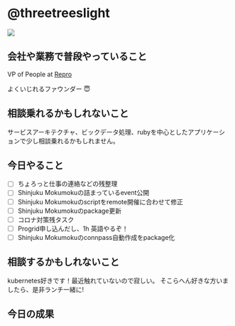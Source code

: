 # @threetreeslight

![](https://avatars3.githubusercontent.com/u/1057490?s=100&v=4)

## 会社や業務で普段やっていること

VP of People at [Repro](https://repro.io)

よくいじれるファウンダー :innocent:

## 相談乗れるかもしれないこと

サービスアーキテクチャ、ビックデータ処理、rubyを中心としたアプリケーションで少し相談乗れるかもしれません。

## 今日やること

- [ ] ちょろっと仕事の連絡などの残整理
- [ ] Shinjuku Mokumokuの詰まっているevent公開
- [ ] Shinjuku Mokumokuのscriptをremote開催に合わせて修正
- [ ] Shinjuku Mokumokuのpackage更新
- [ ] コロナ対策残タスク
- [ ] Progrid申し込んだし、1h 英語やるぞ！
- [ ] Shinjuku Mokumokuのconnpass自動作成をpackage化

## 相談するかもしれないこと

kubernetes好きです！最近触れていないので寂しい。
そこらへん好きな方いましたら、是非ランチ一緒に!

## 今日の成果

